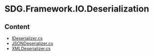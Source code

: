 # SDG.Framework.IO.Deserialization
## Content
- [IDeserializer.cs](IDeserializer.cs)
- [JSONDeserializer.cs](JSONDeserializer.cs)
- [XMLDeserializer.cs](XMLDeserializer.cs)
